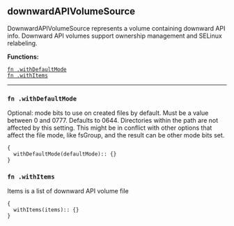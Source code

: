 
## downwardAPIVolumeSource
DownwardAPIVolumeSource represents a volume containing downward API info. Downward API volumes support ownership management and SELinux relabeling.

**Functions:**

[`fn .withDefaultMode`](#fn-withdefaultmode)  
[`fn .withItems`](#fn-withitems)  

---


### `fn .withDefaultMode`
Optional: mode bits to use on created files by default. Must be a value between 0 and 0777. Defaults to 0644. Directories within the path are not affected by this setting. This might be in conflict with other options that affect the file mode, like fsGroup, and the result can be other mode bits set.
```jsonnet
{
  withDefaultMode(defaultMode):: {}
}
```

### `fn .withItems`
Items is a list of downward API volume file
```jsonnet
{
  withItems(items):: {}
}
```

